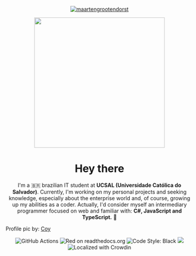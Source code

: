 <p align="center">
<a href="https://kentaro.cc/" target="blank"><img align="center" src="https://img.shields.io/badge/-Acesse Meu Website-7CB342?style=for-the-badge&labelColor=7CB342" alt="maartengrootendorst"/></a>
<p>
  
<div align="center">
<img align="center" height=350 width=350 src="https://64.media.tumblr.com/8da67f7ce817967d1c266df499cb3284/tumblr_n9fguofG161s4fz4bo1_500.gif"></img>
<h1>Hey there</h1>
</div>

<p align="center">
  I'm a 🇧🇷 brazilian IT student at <strong>UCSAL (Universidade Católica do Salvador)</strong>. Currently, I'm working on my personal projects and seeking knowledge, especially about the enterprise world and, of course, growing up my abilities as a coder. Actually, I'd consider myself an intermediary programmer focused on web and familiar with: 
<strong>C#, JavaScript and TypeScript.</strong> 🎈</p>

Profile pic by: <a href="https://www.deviantart.com/c0y0t3br/gallery"> Coy </a>

<p align="center">
    <img src="https://img.shields.io/badge/TypeScript-007ACC?style=for-the-badge&logo=typescript&logoColor=white" alt="GitHub Actions">
    <img src="https://img.shields.io/badge/redis-%23DD0031.svg?&style=for-the-badge&logo=redis&logoColor=white" alt="Red on readthedocs.org">
    <img src="https://img.shields.io/badge/PostgreSQL-316192?style=for-the-badge&logo=postgresql&logoColor=white" alt="Code Style: Black">
    <img src="https://img.shields.io/badge/eslint-3A33D1?style=for-the-badge&logo=eslint&logoColor=white">
    <img src="https://img.shields.io/badge/Discord-7289DA?style=for-the-badge&logo=discord&logoColor=white" alt="Localized with Crowdin">
</p>

